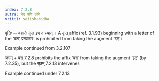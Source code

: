 ```yaml
---
index: 7.2.8
sutra: नेड् वशि कृति
vritti: satishabodha
---
```






वृत्तिः -- वशादेः कृत इण् न स्‍यात् । A कृत् affix (ref. 3.1.93) beginning with a letter of the ‘वश्’ प्रत्याहार: is prohibited from taking the augment ‘इट्’।


Example continued from 3.2.107


जगम् + वस् 7.2.8 prohibits the affix ‘वस्’ from taking the augment ‘इट्’ (by 7.2.35), but the सूत्रम् 7.2.13 intervenes.


Example continued under 7.2.13

